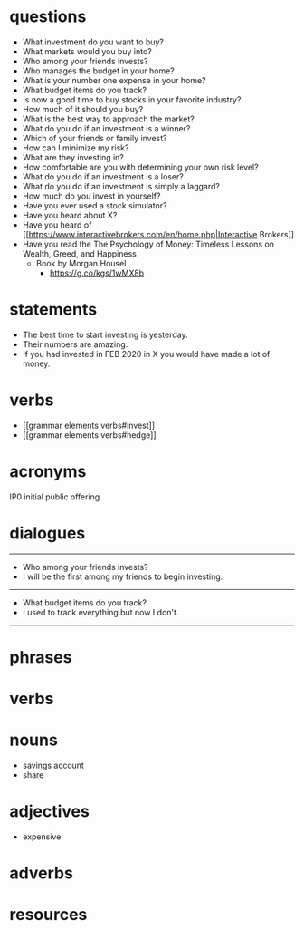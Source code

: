 # questions
- What investment do you want to buy?
- What markets would you buy into?
- Who among your friends invests?
- Who manages the budget in your home?
- What is your number one expense in your home?
- What budget items do you track?
- Is now a good time to buy stocks in your favorite industry?
- How much of it should you buy?
- What is the best way to approach the market?
- What do you do if an investment is a winner?
- Which of your friends or family invest?
- How can I minimize my risk?
- What are they investing in?
- How comfortable are you with determining your own risk level?
- What do you do if an investment is a loser?
- What do you do if an investment is simply a laggard?
- How much do you invest in yourself?
- Have you ever used a stock simulator?
- Have you heard about X?
- Have you heard of [[https://www.interactivebrokers.com/en/home.php|Interactive Brokers]]
- Have you read the The Psychology of Money: Timeless Lessons on Wealth, Greed, and Happiness
	- Book by Morgan Housel
		- https://g.co/kgs/1wMX8b

# statements
- The best time to start investing is yesterday.
- Their numbers are amazing.
- If you had invested in FEB 2020 in X you would have made a lot of money.

# verbs
- [[grammar elements verbs#invest]]
- [[grammar elements verbs#hedge]]

# acronyms
IP0 initial public offering


# dialogues
---
- Who among your friends invests?
- I will be the first among my friends to begin investing. 
---
- What budget items do you track?
- I used to track everything but now I don't.
---




# phrases

# verbs

# nouns
- savings account
- share

# adjectives
- expensive

# adverbs

# resources
